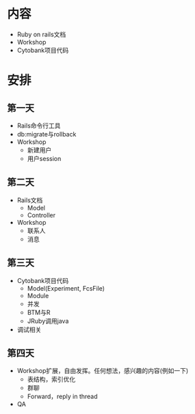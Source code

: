 # 内容
- Ruby on rails文档
- Workshop
- Cytobank项目代码

# 安排
## 第一天
- Rails命令行工具
- db:migrate与rollback
- Workshop
  - 新建用户
  - 用户session

## 第二天
- Rails文档
  - Model
  - Controller
- Workshop
  - 联系人
  - 消息

## 第三天
- Cytobank项目代码
  - Model(Experiment, FcsFile)
  - Module
  - 并发
  - BTM与R
  - JRuby调用java
- 调试相关

## 第四天
- Workshop扩展，自由发挥。任何想法，感兴趣的内容(例如一下)
  - 表结构，索引优化
  - 群聊
  - Forward，reply in thread
- QA